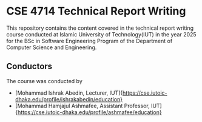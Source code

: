 # CSE 4714 Technical Report Writing

This repository contains the content covered in the technical report writing course conducted at Islamic University of Technology(IUT) in the year 2025 for the BSc in Software Engineering Program of the Department of Computer Science and Engineering. 

## Conductors

The course was conducted by 
- [Mohammad Ishrak Abedin, Lecturer, IUT]{https://cse.iutoic-dhaka.edu/profile/ishrakabedin/education}
- [Mohammad Hamjajul Ashmafee, Assistant Professor, IUT]{https://cse.iutoic-dhaka.edu/profile/ashmafee/education}
